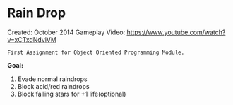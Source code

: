 Rain Drop
==============
Created: October 2014
Gameplay Video: https://www.youtube.com/watch?v=xCTxdNdvlVM

	First Assignment for Object Oriented Programming Module.

 <b>Goal:</b>
  1. Evade normal raindrops
  2. Block acid/red raindrops
  3. Block falling stars for +1 life(optional)
